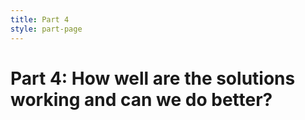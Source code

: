 ```yaml
---
title: Part 4
style: part-page
---
```


# Part 4: How well are the solutions working and can we do better?